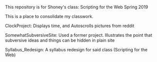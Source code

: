 This repository is for Shoney's class:
Scripting for the Web Spring 2019

This is a place to consolidate my classwork.

ClockProject:
      Displays time, and Autoscrolls pictures from reddit

SomewhatSubversiveSite:
      Used a former project. Illustrates the point that subversive ideas and things can be hidden in plain site
      
Syllabus_Redesign:
      A syllabus redesign for said class (Scripting for the Web)
